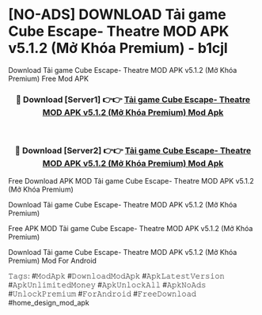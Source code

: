 # [NO-ADS] DOWNLOAD Tải game Cube Escape- Theatre MOD APK v5.1.2 (Mở Khóa Premium) - b1cjl
Download Tải game Cube Escape- Theatre MOD APK v5.1.2 (Mở Khóa Premium) Free Mod APK

<div align="center">
<h3>🔴 Download [Server1] 👉👉 <a href="https://apk-comot.site?title=Tải_game_Cube_Escape-_Theatre_MOD_APK_v5.1.2_(Mở_Khóa_Premium)">Tải game Cube Escape- Theatre MOD APK v5.1.2 (Mở Khóa Premium) Mod Apk</a></h3><br>

<h3>🔴 Download [Server2] 👉👉 <a href="https://apk-comot.site?title=Tải_game_Cube_Escape-_Theatre_MOD_APK_v5.1.2_(Mở_Khóa_Premium)">Tải game Cube Escape- Theatre MOD APK v5.1.2 (Mở Khóa Premium) Mod Apk</a></h3>
</div>


Free Download APK MOD Tải game Cube Escape- Theatre MOD APK v5.1.2 (Mở Khóa Premium)

Download Tải game Cube Escape- Theatre MOD APK v5.1.2 (Mở Khóa Premium) 

Free APK MOD Tải game Cube Escape- Theatre MOD APK v5.1.2 (Mở Khóa Premium) 

Download Tải game Cube Escape- Theatre MOD APK v5.1.2 (Mở Khóa Premium) Mod For Android

𝚃𝚊𝚐𝚜: #𝙼𝚘𝚍𝙰𝚙𝚔 #𝙳𝚘𝚠𝚗𝚕𝚘𝚊𝚍𝙼𝚘𝚍𝙰𝚙𝚔 #𝙰𝚙𝚔𝙻𝚊𝚝𝚎𝚜𝚝𝚅𝚎𝚛𝚜𝚒𝚘𝚗 #𝙰𝚙𝚔𝚄𝚗𝚕𝚒𝚖𝚒𝚝𝚎𝚍𝙼𝚘𝚗𝚎𝚢 #𝙰𝚙𝚔𝚄𝚗𝚕𝚘𝚌𝚔𝙰𝚕𝚕 #𝙰𝚙𝚔𝙽𝚘𝙰𝚍𝚜 #𝚄𝚗𝚕𝚘𝚌𝚔𝙿𝚛𝚎𝚖𝚒𝚞𝚖 #𝙵𝚘𝚛𝙰𝚗𝚍𝚛𝚘𝚒𝚍 #𝙵𝚛𝚎𝚎𝙳𝚘𝚠𝚗𝚕𝚘𝚊𝚍 #home_design_mod_apk